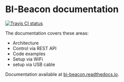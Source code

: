 BI-Beacon documentation
=======================

[![Travis CI status](https://api.travis-ci.org/objarni/leanmodel.svg?branch=master)](https://travis-ci.org/BI-Beacon/docs)

The documentation covers these areas:

 - Architecture
 - Control via REST API
 - Code examples
 - Setup via WiFi
 - setup via USB cable
 
Documentation available at [bi-beacon.readthedocs.io](https://bi-beacon.readthedocs.io/en/latest/).
